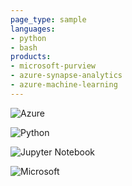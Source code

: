 ```yaml
---
page_type: sample
languages:
- python
- bash
products:
- microsoft-purview
- azure-synapse-analytics
- azure-machine-learning
---
```


![Azure](https://img.shields.io/badge/azure-%230072C6.svg?style=for-the-badge&logo=microsoftazure&logoColor=white)

![Python](https://img.shields.io/badge/python-3670A0?style=for-the-badge&logo=python&logoColor=ffdd54)

![Jupyter Notebook](https://img.shields.io/badge/jupyter-%23FA0F00.svg?style=for-the-badge&logo=jupyter&logoColor=white)

![Microsoft](https://img.shields.io/badge/Microsoft-0078D4?style=for-the-badge&logo=microsoft&logoColor=white)

